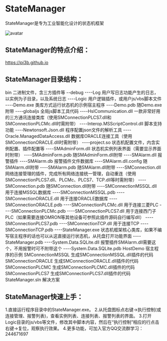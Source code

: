 # StateManager
StateManager是专为工业智能化设计的状态机框架

![avatar](favicon128.ico)

## StateManager的特点介绍：
https://pi3b.github.io

## StateManager目录结构：
bin 二进制文件，含三方插件等
--debug
----Log 用户写日志功能产生的日志，以实例为子目录，以及系统日志
----Logic 用户逻辑插件，或用户js/vbs脚本文件
----Demo.exe 类库方式运行状态机的示例宿主程序
----Demo.pdb 随Demo.exe附带
----globaljs 全局js脚本工具代码
----HslCommunication.dll 一款非常好用的三方通讯连接类库（使用SMConnectionPLCS7.dll和SMConnectionPLCMc.dll时需附带）
----Interop.MSScriptControl.dll 脚本支持功能
----Newtonsoft.Json.dll 程序配置json文件的解析工具
----Oracle.ManagedDataAccess.dll 数据库ORACLE连接工具（使用SMConnectionORACLE.dll时需附带）
----project.so 状态机配置文件，内含实例配置、插件配置等
----SMAdminForm.dll 状态机实例列表界面（需要显示界面时附带）
----SMAdminForm.pdb 随SMAdminForm.dll附带
----SMAlarm.dll 报警插件
----SMAlarm.db  报警插件文件数据库
----SMAlarm.dll.config 随SMAlarm.dll附带
----SMAlarm.pdb  随SMAlarm.dll附带
----SMConnection.dll  网络连接管理的插件，完成所有网络连接统一管理，自动重连（使用SMConnectionPLCS7.dll、PLCMc、PLCS7、TCP.dll等时需附带）
----SMConnection.pdb  随SMConnection.dll附带
----SMConnectionMSSQL.dll  用于连接MSSQL数据库
----SMConnectionMSSQL.pdb
----SMConnectionORACLE.dll 用于连接ORACLE数据库
----SMConnectionORACLE.pdb
----SMConnectionPLCMc.dll 用于连接三菱PLC
----SMConnectionPLCMc.pdb
----SMConnectionPLCS7.dll 用于连接西门子PLC（如果需要连接OMRON等其他设备可参照此插件源码自行编写dll）
----SMConnectionPLCS7.pdb
----SMConnectionTCP.dll  用于连接TCP
----SMConnectionTCP.pdb
----StateManager.exe  状态机框架核心类库，如果不编写宿主程序的话也可以从这直接运行状态机，从托盘打开功能界面
----StateManager.pdb
----System.Data.SQLite.dll  报警插件SMAlarm.dll需要这个，不用报警时可不附带这个
----System.Data.SQLite.pdb
HostDemo  宿主程序的示例
SMConnectionMSSQL  生成SMConnectionMSSQL.dll插件的代码
SMConnectionORACLE  生成SMConnectionORACLE.dll插件的代码
SMConnectionPLCMC  生成SMConnectionPLCMC.dll插件的代码
SMConnectionPLCS7  生成SMConnectionPLCS7.dll插件的代码
StateManager.sln  解决方案

## StateManager快速上手：
1.直接运行程序目录中的StateManager.exe。
2.从托盘图标点右键->执行控制(或连接管理、报警列表)，查看实例列表、连接列表、报警列表的界面。
3.打开Logic目录的js/vbs等文件，修改其中脚本内容，然后在“执行控制”相应的行点击右键->复位，观察执行效果。
4.更多功能，可加入官方QQ交流群学习：244671697


